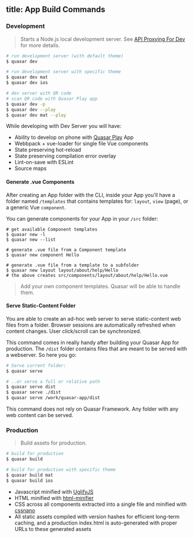 title: App Build Commands
---

### Development
> Starts a Node.js local development server. See [API Proxying For Dev](/guide/app-api-proxying-for-dev.html) for more details.

``` bash
# run development server (with default theme)
$ quasar dev

# run development server with specific theme
$ quasar dev mat
$ quasar dev ios

# dev server with QR code
# scan QR code with Quasar Play app
$ quasar dev -p
$ quasar dev --play
$ quasar dev mat --play
```

While developing with Dev Server you will have:
* Ability to develop on phone with [Quasar Play](/guide/quasar-play-app.html) App
* Webbpack + vue-loader for single file Vue components
* State preserving hot-reload
* State preserving compilation error overlay
* Lint-on-save with ESLint
* Source maps

#### Generate .vue Components
After creating an App folder with the CLI, inside your App you'll have a folder named `/templates` that contains templates for: `layout`, `view` (page), or a generic Vue `component`.

You can generate components for your App in your `/src` folder:
```
# get available Component templates
$ quasar new -l
$ quasar new --list

# generate .vue file from a Component template
$ quasar new component Hello

# generate .vue file from a template to a subfolder
$ quasar new layout layout/about/help/Hello
# the above creates src/components/layout/about/help/Hello.vue
```

> Add your own component templates. Quasar will be able to handle them.

#### Serve Static-Content Folder
You are able to create an ad-hoc web server to serve static-content web files from a folder. Browser sessions are automatically refreshed when content changes. User click/scroll can be synchronized.

This command comes in really handy after building your Quasar App for production. The `/dist` folder contains files that are meant to be served with a webserver. So here you go:

``` bash
# Serve current folder:
$ quasar serve

# ..or serve a full or relative path
$ quasar serve dist
$ quasar serve ./dist
$ quasar serve /work/quasar-app/dist
```

This command does not rely on Quasar Framework. Any folder with any web content can be served.

### Production
> Build assets for production.

``` bash
# build for production
$ quasar build

# build for production with specific theme
$ quasar build mat
$ quasar build ios
```

* Javascript minified with [UglifyJS](https://github.com/mishoo/UglifyJS2)
* HTML minified with [html-minifier](https://github.com/kangax/html-minifier)
* CSS across all components extracted into a single file and minified with [cssnano](https://github.com/ben-eb/cssnano)
* All static assets compiled with version hashes for efficient long-term caching, and a production index.html is auto-generated with proper URLs to these generated assets
